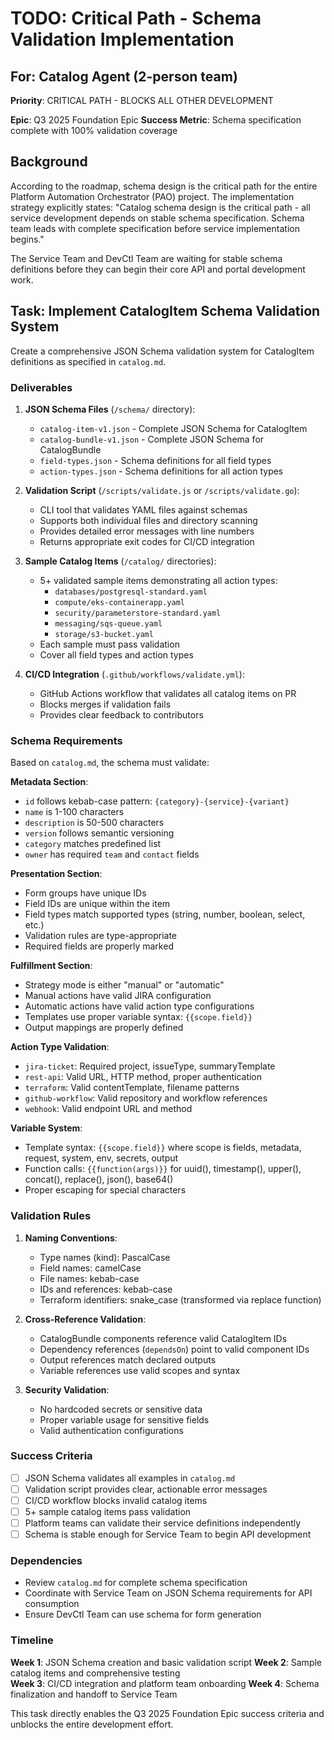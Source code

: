 # TODO: Critical Path - Schema Validation Implementation

## For: Catalog Agent (2-person team)

**Priority**: CRITICAL PATH - BLOCKS ALL OTHER DEVELOPMENT

**Epic**: Q3 2025 Foundation Epic
**Success Metric**: Schema specification complete with 100% validation coverage

## Background

According to the roadmap, schema design is the critical path for the entire Platform Automation Orchestrator (PAO) project. The implementation strategy explicitly states: "Catalog schema design is the critical path - all service development depends on stable schema specification. Schema team leads with complete specification before service implementation begins."

The Service Team and DevCtl Team are waiting for stable schema definitions before they can begin their core API and portal development work.

## Task: Implement CatalogItem Schema Validation System

Create a comprehensive JSON Schema validation system for CatalogItem definitions as specified in `catalog.md`.

### Deliverables

1. **JSON Schema Files** (`/schema/` directory):
   - `catalog-item-v1.json` - Complete JSON Schema for CatalogItem
   - `catalog-bundle-v1.json` - Complete JSON Schema for CatalogBundle  
   - `field-types.json` - Schema definitions for all field types
   - `action-types.json` - Schema definitions for all action types

2. **Validation Script** (`/scripts/validate.js` or `/scripts/validate.go`):
   - CLI tool that validates YAML files against schemas
   - Supports both individual files and directory scanning
   - Provides detailed error messages with line numbers
   - Returns appropriate exit codes for CI/CD integration

3. **Sample Catalog Items** (`/catalog/` directories):
   - 5+ validated sample items demonstrating all action types:
     - `databases/postgresql-standard.yaml` 
     - `compute/eks-containerapp.yaml`
     - `security/parameterstore-standard.yaml`
     - `messaging/sqs-queue.yaml`
     - `storage/s3-bucket.yaml`
   - Each sample must pass validation
   - Cover all field types and action types

4. **CI/CD Integration** (`.github/workflows/validate.yml`):
   - GitHub Actions workflow that validates all catalog items on PR
   - Blocks merges if validation fails
   - Provides clear feedback to contributors

### Schema Requirements

Based on `catalog.md`, the schema must validate:

**Metadata Section**:
- `id` follows kebab-case pattern: `{category}-{service}-{variant}`
- `name` is 1-100 characters
- `description` is 50-500 characters
- `version` follows semantic versioning
- `category` matches predefined list
- `owner` has required `team` and `contact` fields

**Presentation Section**:
- Form groups have unique IDs
- Field IDs are unique within the item
- Field types match supported types (string, number, boolean, select, etc.)
- Validation rules are type-appropriate
- Required fields are properly marked

**Fulfillment Section**:
- Strategy mode is either "manual" or "automatic"
- Manual actions have valid JIRA configuration
- Automatic actions have valid action type configurations
- Templates use proper variable syntax: `{{scope.field}}`
- Output mappings are properly defined

**Action Type Validation**:
- `jira-ticket`: Required project, issueType, summaryTemplate
- `rest-api`: Valid URL, HTTP method, proper authentication
- `terraform`: Valid contentTemplate, filename patterns
- `github-workflow`: Valid repository and workflow references
- `webhook`: Valid endpoint URL and method

**Variable System**:
- Template syntax: `{{scope.field}}` where scope is fields, metadata, request, system, env, secrets, output
- Function calls: `{{function(args)}}` for uuid(), timestamp(), upper(), concat(), replace(), json(), base64()
- Proper escaping for special characters

### Validation Rules

1. **Naming Conventions**:
   - Type names (kind): PascalCase
   - Field names: camelCase  
   - File names: kebab-case
   - IDs and references: kebab-case
   - Terraform identifiers: snake_case (transformed via replace function)

2. **Cross-Reference Validation**:
   - CatalogBundle components reference valid CatalogItem IDs
   - Dependency references (`dependsOn`) point to valid component IDs
   - Output references match declared outputs
   - Variable references use valid scopes and syntax

3. **Security Validation**:
   - No hardcoded secrets or sensitive data
   - Proper variable usage for sensitive fields
   - Valid authentication configurations

### Success Criteria

- [ ] JSON Schema validates all examples in `catalog.md`
- [ ] Validation script provides clear, actionable error messages  
- [ ] CI/CD workflow blocks invalid catalog items
- [ ] 5+ sample catalog items pass validation
- [ ] Platform teams can validate their service definitions independently
- [ ] Schema is stable enough for Service Team to begin API development

### Dependencies

- Review `catalog.md` for complete schema specification
- Coordinate with Service Team on JSON Schema requirements for API consumption
- Ensure DevCtl Team can use schema for form generation

### Timeline

**Week 1**: JSON Schema creation and basic validation script
**Week 2**: Sample catalog items and comprehensive testing  
**Week 3**: CI/CD integration and platform team onboarding
**Week 4**: Schema finalization and handoff to Service Team

This task directly enables the Q3 2025 Foundation Epic success criteria and unblocks the entire development effort.